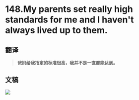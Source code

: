 # 148.My parents set really high standards for me and I haven't always lived up to them.

## 翻译

> **爸妈给我指定的标准很高，我并不是一直都能达到。**

## 文稿

![](https://cdn.jsdelivr.net/gh/imtianx/speaking180/img/148.jpg)

